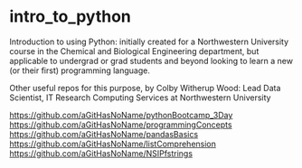 # intro_to_python
Introduction to using Python: initially created for a Northwestern University course
in the Chemical and Biological Engineering department, but applicable to undergrad or
grad students and beyond looking to learn a new (or their first) programming language.

Other useful repos for this purpose, by Colby Witherup Wood: Lead Data Scientist, IT Research Computing Services at Northwestern University

https://github.com/aGitHasNoName/pythonBootcamp_3Day
https://github.com/aGitHasNoName/programmingConcepts
https://github.com/aGitHasNoName/pandasBasics
https://github.com/aGitHasNoName/listComprehension
https://github.com/aGitHasNoName/NSIPfstrings
